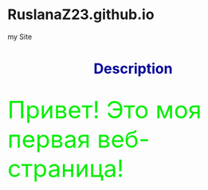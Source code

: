 # RuslanaZ23.github.io
my Site
<body>

<h1><center> <font color=“#003399”>Description </font></center></h1><br>
<font color=“green” size=7>  Привет! Это моя первая веб-страница!</font> 

</body>
</html>
